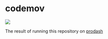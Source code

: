 # codemov
 
![](./assets/prodash.gif)

The result of running this repository on [prodash](https://github.com/Byron/prodash)
